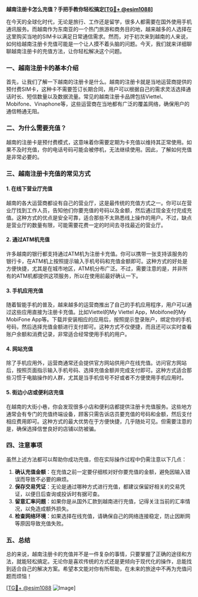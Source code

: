 **越南注册卡怎么充值？手把手教你轻松搞定[[TG💪+ @esim1088](https://t.me/s/esim1088)]**

在今天的全球化时代，无论是旅行、工作还是留学，很多人都需要在国外使用手机通讯服务。而越南作为东南亚的一个热门旅游和商务目的地，越来越多的人选择在这里购买当地的SIM卡以满足日常通信需求。然而，对于初次来到越南的人来说，如何给越南注册卡充值可能是一个让人摸不着头脑的问题。今天，我们就来详细聊聊越南注册卡的充值方法，让你轻松解决这个问题。

### 一、越南注册卡的基本介绍

首先，让我们了解一下越南的注册卡是什么。越南的注册卡就是当地运营商提供的预付费SIM卡，这种卡不需要签订长期合同，用户可以根据自己的需求灵活选择通话时长、短信数量以及数据流量。常见的越南注册卡品牌包括Viettel、Mobifone、Vinaphone等，这些运营商在当地都有广泛的覆盖网络，确保用户的通信畅通无阻。

### 二、为什么需要充值？

越南的注册卡是预付费模式，这意味着你需要定期为卡充值以维持其正常使用。如果不及时充值，你的电话号码可能会被停机，无法继续使用。因此，了解如何充值是非常必要的。

### 三、越南注册卡充值的常见方式

#### 1. 在线下营业厅充值

越南的各大运营商都设有自己的营业厅，这是最传统的充值方式之一。你可以在营业厅找到工作人员，告知他们你要充值的号码以及金额，然后通过现金支付完成充值。这种方式的优点是安全可靠，适合那些不太熟悉线上操作的用户。不过，缺点是营业厅的数量有限，可能需要花费一定的时间去寻找最近的营业厅。

#### 2. 通过ATM机充值

许多越南的银行都支持通过ATM机为注册卡充值。你可以携带一张支持该服务的银行卡，在ATM机上按照提示输入手机号码和充值金额即可。这种方式的好处是方便快捷，尤其是在城市地区，ATM机分布广泛。不过，需要注意的是，并非所有的ATM机都提供这项服务，所以在使用前最好确认一下。

#### 3. 手机应用充值

随着智能手机的普及，越来越多的运营商推出了自己的手机应用程序，用户可以通过这些应用直接为注册卡充值。比如Viettel的My Viettel App，Mobifone的My MobiFone App等。下载并安装相应的应用后，按照提示登录账户，绑定你的手机号码，然后选择充值金额进行支付即可。这种方式不仅便捷，而且还可以实时查看账户余额和消费记录，非常适合经常使用手机的用户。

#### 4. 网站充值

除了手机应用外，运营商通常还会提供官方网站供用户在线充值。访问官方网站后，按照页面指示输入手机号码、选择充值金额并完成支付即可。这种方式适合那些习惯于电脑操作的人群，尤其是当手机信号不好或者不方便使用手机应用时。

#### 5. 街边小店或便利店充值

在越南的大街小巷，你会发现很多小店和便利店都提供注册卡充值服务。这些地方通常会有专门的充值终端设备，顾客只需告诉店员要充值的号码和金额，然后支付相应费用即可。这种方式的最大优势在于方便快捷，几乎随处可见。但需要注意的是，确保选择信誉良好的店铺以防被骗。

### 四、注意事项

虽然上述方法都可以帮助你成功充值，但在实际操作过程中仍需注意以下几点：

1. **确认充值金额**：在充值之前一定要仔细核对好你要充值的金额，避免因输入错误而导致不必要的麻烦。
2. **保存交易凭证**：无论是通过哪种方式进行充值，都建议保留好相关的交易凭证，以便日后查询或投诉时有据可查。
3. **留意汇率问题**：如果你是从国外汇款到越南进行充值，记得关注当前的汇率情况，以免造成额外损失。
4. **检查网络环境**：如果选择在线充值，请确保自己的网络连接稳定，防止因断网等原因导致充值失败。

### 五、总结

总的来说，越南注册卡的充值并不是一件复杂的事情，只要掌握了正确的途径和方法，就能轻松搞定。无论你是喜欢传统的方式还是更倾向于现代化的操作，总能找到适合自己的解决方案。希望本文能对你有所帮助，在未来的旅途中不再为充值问题而烦恼！

[[TG💪+ @esim1088](https://t.me/s/esim1088) ![Image](https://i.postimg.cc/4NQfJmqS/Snipaste-2025-05-13-00-14-12.png)]